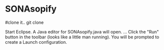# SONAsopify

#clone it..
git clone 

Start Eclipse.
A Java editor for SONAsopify.java will open. ...
Click the "Run" button in the toolbar (looks like a little man running).
You will be prompted to create a Launch configuration.
